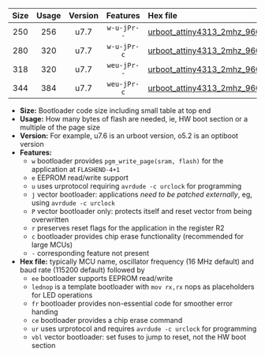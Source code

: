 |Size|Usage|Version|Features|Hex file|
|:-:|:-:|:-:|:-:|:--|
|250|256|u7.7|`w-u-jPr--`|[urboot_attiny4313_2mhz_9600bps_lednop_fr_ur_vbl.hex](https://raw.githubusercontent.com/stefanrueger/urboot.hex/main/mcus/attiny4313/fcpu_2mhz/9600_bps/urboot_attiny4313_2mhz_9600bps_lednop_fr_ur_vbl.hex)|
|280|320|u7.7|`w-u-jPr-c`|[urboot_attiny4313_2mhz_9600bps_lednop_fr_ce_ur_vbl.hex](https://raw.githubusercontent.com/stefanrueger/urboot.hex/main/mcus/attiny4313/fcpu_2mhz/9600_bps/urboot_attiny4313_2mhz_9600bps_lednop_fr_ce_ur_vbl.hex)|
|318|320|u7.7|`weu-jPr--`|[urboot_attiny4313_2mhz_9600bps_ee_lednop_fr_ur_vbl.hex](https://raw.githubusercontent.com/stefanrueger/urboot.hex/main/mcus/attiny4313/fcpu_2mhz/9600_bps/urboot_attiny4313_2mhz_9600bps_ee_lednop_fr_ur_vbl.hex)|
|344|384|u7.7|`weu-jPr-c`|[urboot_attiny4313_2mhz_9600bps_ee_lednop_fr_ce_ur_vbl.hex](https://raw.githubusercontent.com/stefanrueger/urboot.hex/main/mcus/attiny4313/fcpu_2mhz/9600_bps/urboot_attiny4313_2mhz_9600bps_ee_lednop_fr_ce_ur_vbl.hex)|

- **Size:** Bootloader code size including small table at top end
- **Usage:** How many bytes of flash are needed, ie, HW boot section or a multiple of the page size
- **Version:** For example, u7.6 is an urboot version, o5.2 is an optiboot version
- **Features:**
  + `w` bootloader provides `pgm_write_page(sram, flash)` for the application at `FLASHEND-4+1`
  + `e` EEPROM read/write support
  + `u` uses urprotocol requiring `avrdude -c urclock` for programming
  + `j` vector bootloader: applications *need to be patched externally*, eg, using `avrdude -c urclock`
  + `P` vector bootloader only: protects itself and reset vector from being overwritten
  + `r` preserves reset flags for the application in the register R2
  + `c` bootloader provides chip erase functionality (recommended for large MCUs)
  + `-` corresponding feature not present
- **Hex file:** typically MCU name, oscillator frequency (16 MHz default) and baud rate (115200 default) followed by
  + `ee` bootloader supports EEPROM read/write
  + `lednop` is a template bootloader with `mov rx,rx` nops as placeholders for LED operations
  + `fr` bootloader provides non-essential code for smoother error handing
  + `ce` bootloader provides a chip erase command
  + `ur` uses urprotocol and requires `avrdude -c urclock` for programming
  + `vbl` vector bootloader: set fuses to jump to reset, not the HW boot section
